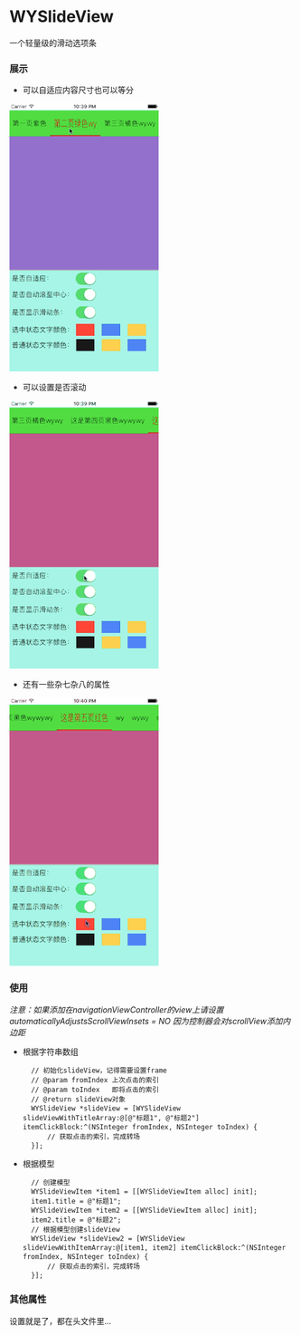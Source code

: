 # WYSlideView
一个轻量级的滑动选项条

### 展示

* 可以自适应内容尺寸也可以等分

![](https://github.com/WymanLyu/WYSlideView/blob/master/Images/%E8%87%AA%E9%80%82%E5%BA%94.gif)

* 可以设置是否滚动

![]( https://github.com/WymanLyu/WYSlideView/blob/master/Images/%E6%BB%9A%E5%8A%A8.gif)

* 还有一些杂七杂八的属性

![](https://github.com/WymanLyu/WYSlideView/blob/master/Images/%E5%B1%9E%E6%80%A7.gif)

### 使用
*注意：如果添加在navigationViewController的view上请设置automaticallyAdjustsScrollViewInsets = NO 因为控制器会对scrollView添加内边距*
* 根据字符串数组

        // 初始化slideView，记得需要设置frame
        // @param fromIndex 上次点击的索引
        // @param toIndex   即将点击的索引
        // @return slideView对象
        WYSlideView *slideView = [WYSlideView slideViewWithTitleArray:@[@"标题1", @"标题2"] itemClickBlock:^(NSInteger fromIndex, NSInteger toIndex) {
            // 获取点击的索引，完成转场
        }];
* 根据模型

        // 创建模型
        WYSlideViewItem *item1 = [[WYSlideViewItem alloc] init];
        item1.title = @"标题1";
        WYSlideViewItem *item2 = [[WYSlideViewItem alloc] init];
        item2.title = @"标题2";
        // 根据模型创建slideView
        WYSlideView *slideView2 = [WYSlideView slideViewWithItemArray:@[item1, item2] itemClickBlock:^(NSInteger fromIndex, NSInteger toIndex) {
            // 获取点击的索引，完成转场
        }];

### 其他属性
设置就是了，都在头文件里...

